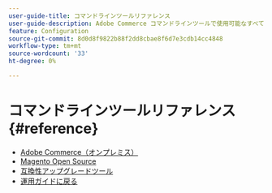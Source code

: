 ```yaml
---
user-guide-title: コマンドラインツールリファレンス
user-guide-description: Adobe Commerce コマンドラインツールで使用可能なすべてのコマンド、引数およびオプションについて説明します。
feature: Configuration
source-git-commit: 8d0d8f9822b88f2dd8cbae8f6d7e3cdb14cc4848
workflow-type: tm+mt
source-wordcount: '33'
ht-degree: 0%

---
```



# コマンドラインツールリファレンス {#reference}

- [Adobe Commerce（オンプレミス）](commerce-on-premises.md)
- [Magento Open Source](magento-open-source.md)
- [互換性アップグレードツール](uct.md)
- [運用ガイドに戻る](https://experienceleague.adobe.com/docs/commerce-operations/operational-guides/home.html)
